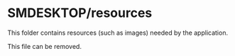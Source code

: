 # SMDESKTOP/resources

This folder contains resources (such as images) needed by the application. 

This file can be removed.
